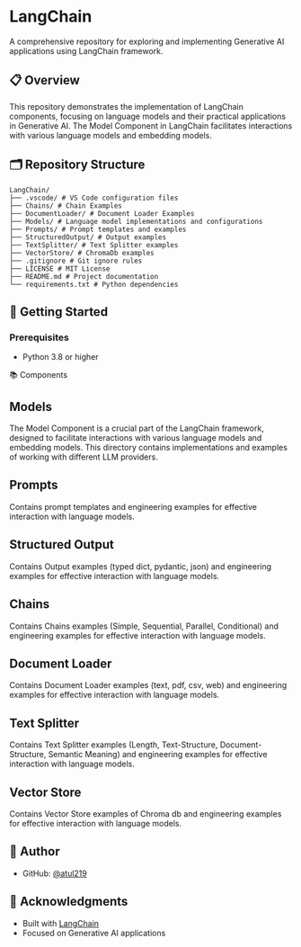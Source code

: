 # LangChain

A comprehensive repository for exploring and implementing Generative AI applications using LangChain framework.

## 📋 Overview

This repository demonstrates the implementation of LangChain components, focusing on language models and their practical applications in Generative AI. The Model Component in LangChain facilitates interactions with various language models and embedding models.

## 🗂️ Repository Structure

```
LangChain/
├── .vscode/ # VS Code configuration files
├── Chains/ # Chain Examples
├── DocumentLoader/ # Document Loader Examples
├── Models/ # Language model implementations and configurations
├── Prompts/ # Prompt templates and examples
├── StructuredOutput/ # Output examples
├── TextSplitter/ # Text Splitter examples
├── VectorStore/ # ChromaDb examples
├── .gitignore # Git ignore rules
├── LICENSE # MIT License
├── README.md # Project documentation
└── requirements.txt # Python dependencies
```

## 🚀 Getting Started

### Prerequisites

- Python 3.8 or higher


📚 Components
## Models
The Model Component is a crucial part of the LangChain framework, designed to facilitate interactions with various language models and embedding models. This directory contains implementations and examples of working with different LLM providers.

## Prompts
Contains prompt templates and engineering examples for effective interaction with language models.

## Structured Output
Contains Output examples (typed dict, pydantic, json) and engineering examples for effective interaction with language models.

## Chains
Contains Chains examples (Simple, Sequential, Parallel, Conditional) and engineering examples for effective interaction with language models.

## Document Loader
Contains Document Loader examples (text, pdf, csv, web) and engineering examples for effective interaction with language models.

## Text Splitter
Contains Text Splitter examples (Length, Text-Structure, Document-Structure, Semantic Meaning) and engineering examples for effective interaction with language models.

## Vector Store
Contains Vector Store examples of Chroma db and engineering examples for effective interaction with language models.


## 👤 Author

- GitHub: [@atul219](https://github.com/atul219)

## 🙏 Acknowledgments
- Built with [LangChain](https://www.langchain.com/)
- Focused on Generative AI applications